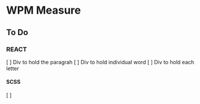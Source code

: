 # WPM Measure

## To Do

### REACT
[ ] Div to hold the paragrah
[ ] Div to hold individual word
[ ] Div to hold each letter

#### SCSS
[ ] 
